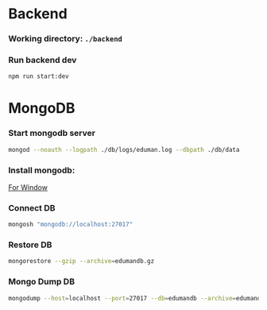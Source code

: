 # Backend

### Working directory: `./backend`

### Run backend dev
```bash
npm run start:dev
```



# MongoDB
### Start mongodb server
```bash
mongod --noauth --logpath ./db/logs/eduman.log --dbpath ./db/data
```

### Install mongodb:
[For Window](https://www.mongodb.com/docs/manual/tutorial/install-mongodb-on-windows/#std-label-install-mdb-community-windows)

### Connect DB
```bash
mongosh "mongodb://localhost:27017"
```

### Restore DB
```bash
mongorestore --gzip --archive=edumandb.gz 
```

### Mongo Dump DB
```bash
mongodump --host=localhost --port=27017 --db=edumandb --archive=edumandb.gz --gzip
```